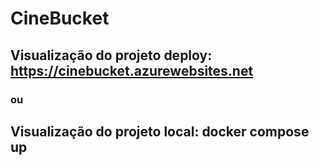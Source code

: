 # CineBucket

## Visualização do projeto deploy: https://cinebucket.azurewebsites.net
### ou
## Visualização do projeto local: docker compose up